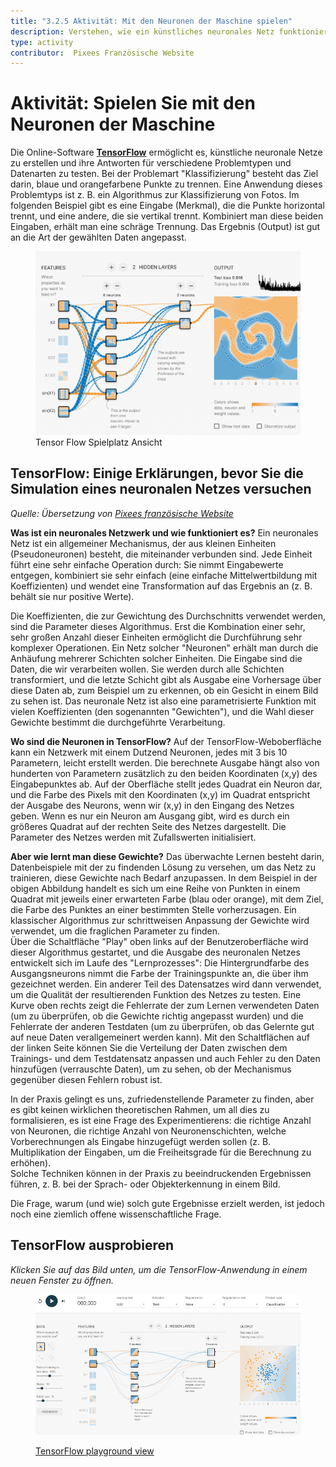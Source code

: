 ```yaml
---
title: "3.2.5 Aktivität: Mit den Neuronen der Maschine spielen"
description: Verstehen, wie ein künstliches neuronales Netz funktioniert
type: activity
contributor:  Pixees Französische Website
---
```


# Aktivität:  Spielen Sie mit den Neuronen der Maschine
Die Online-Software **[TensorFlow](https://www.tensorflow.org/overview/)** ermöglicht es, künstliche neuronale Netze zu erstellen und ihre Antworten für verschiedene Problemtypen und Datenarten zu testen. Bei der Problemart "Klassifizierung" besteht das Ziel darin, blaue und orangefarbene Punkte zu trennen. Eine Anwendung dieses Problemtyps ist z. B. ein Algorithmus zur Klassifizierung von Fotos. Im folgenden Beispiel gibt es eine Eingabe (Merkmal), die die Punkte horizontal trennt, und eine andere, die sie vertikal trennt. Kombiniert man diese beiden Eingaben, erhält man eine schräge Trennung. Das Ergebnis (Output) ist gut an die Art der gewählten Daten angepasst.

<figure>
  <img src="Images/tensor-flow.png" />
  <figcaption> Tensor Flow Spielplatz Ansicht </figcaption>
</figure>

## TensorFlow: Einige Erklärungen, bevor Sie die Simulation eines neuronalen Netzes versuchen

*Quelle: Übersetzung von [Pixees französische Website](https://pixees.fr/jouez-avec-les-neurones-de-la-machine/)*

**Was ist ein neuronales Netzwerk und wie funktioniert es?**
Ein neuronales Netz ist ein allgemeiner Mechanismus, der aus kleinen Einheiten (Pseudoneuronen) besteht, die miteinander verbunden sind. Jede Einheit führt eine sehr einfache Operation durch: Sie nimmt Eingabewerte entgegen, kombiniert sie sehr einfach (eine einfache Mittelwertbildung mit Koeffizienten) und wendet eine Transformation auf das Ergebnis an (z. B. behält sie nur positive Werte).

Die Koeffizienten, die zur Gewichtung des Durchschnitts verwendet werden, sind die Parameter dieses Algorithmus. Erst die Kombination einer sehr, sehr großen Anzahl dieser Einheiten ermöglicht die Durchführung sehr komplexer Operationen. Ein Netz solcher "Neuronen" erhält man durch die Anhäufung mehrerer Schichten solcher Einheiten. Die Eingabe sind die Daten, die wir verarbeiten wollen. Sie werden durch alle Schichten transformiert, und die letzte Schicht gibt als Ausgabe eine Vorhersage über diese Daten ab, zum Beispiel um zu erkennen, ob ein Gesicht in einem Bild zu sehen ist. Das neuronale Netz ist also eine parametrisierte Funktion mit vielen Koeffizienten (den sogenannten "Gewichten"), und die Wahl dieser Gewichte bestimmt die durchgeführte Verarbeitung.

**Wo sind die Neuronen in TensorFlow?**
Auf der TensorFlow-Weboberfläche kann ein Netzwerk mit einem Dutzend Neuronen, jedes mit 3 bis 10 Parametern, leicht erstellt werden. Die berechnete Ausgabe hängt also von hunderten von Parametern zusätzlich zu den beiden Koordinaten (x,y) des Eingabepunktes ab. Auf der Oberfläche stellt jedes Quadrat ein Neuron dar, und die Farbe des Pixels mit den Koordinaten (x,y) im Quadrat entspricht der Ausgabe des Neurons, wenn wir (x,y) in den Eingang des Netzes geben. Wenn es nur ein Neuron am Ausgang gibt, wird es durch ein größeres Quadrat auf der rechten Seite des Netzes dargestellt. Die Parameter des Netzes werden mit Zufallswerten initialisiert.

**Aber wie lernt man diese Gewichte?**
Das überwachte Lernen besteht darin, Datenbeispiele mit der zu findenden Lösung zu versehen, um das Netz zu trainieren, diese Gewichte nach Bedarf anzupassen. In dem Beispiel in der obigen Abbildung handelt es sich um eine Reihe von Punkten in einem Quadrat mit jeweils einer erwarteten Farbe (blau oder orange), mit dem Ziel, die Farbe des Punktes an einer bestimmten Stelle vorherzusagen.  Ein klassischer Algorithmus zur schrittweisen Anpassung der Gewichte wird verwendet, um die fraglichen Parameter zu finden.  
Über die Schaltfläche "Play" oben links auf der Benutzeroberfläche wird dieser Algorithmus gestartet, und die Ausgabe des neuronalen Netzes entwickelt sich im Laufe des "Lernprozesses": Die Hintergrundfarbe des Ausgangsneurons nimmt die Farbe der Trainingspunkte an, die über ihm gezeichnet werden. Ein anderer Teil des Datensatzes wird dann verwendet, um die Qualität der resultierenden Funktion des Netzes zu testen. Eine Kurve oben rechts zeigt die Fehlerrate der zum Lernen verwendeten Daten (um zu überprüfen, ob die Gewichte richtig angepasst wurden) und die Fehlerrate der anderen Testdaten (um zu überprüfen, ob das Gelernte gut auf neue Daten verallgemeinert werden kann). Mit den Schaltflächen auf der linken Seite können Sie die Verteilung der Daten zwischen dem Trainings- und dem Testdatensatz anpassen und auch Fehler zu den Daten hinzufügen (verrauschte Daten), um zu sehen, ob der Mechanismus gegenüber diesen Fehlern robust ist.

In der Praxis gelingt es uns, zufriedenstellende Parameter zu finden, aber es gibt keinen wirklichen theoretischen Rahmen, um all dies zu formalisieren, es ist eine Frage des Experimentierens: die richtige Anzahl von Neuronen, die richtige Anzahl von Neuronenschichten, welche Vorberechnungen als Eingabe hinzugefügt werden sollen (z. B. Multiplikation der Eingaben, um die Freiheitsgrade für die Berechnung zu erhöhen).  
Solche Techniken können in der Praxis zu beeindruckenden Ergebnissen führen, z. B. bei der Sprach- oder Objekterkennung in einem Bild.

Die Frage, warum (und wie) solch gute Ergebnisse erzielt werden, ist jedoch noch eine ziemlich offene wissenschaftliche Frage.

## TensorFlow ausprobieren

_Klicken Sie auf das Bild unten, um die TensorFlow-Anwendung in einem neuen Fenster zu öffnen._

<a href="https://playground.tensorflow.org/#activation=tanh&amp;batchSize=8&amp;dataset=circle&amp;regDataset=reg-plane&amp;learningRate=0.03&amp;regularizationRate=0&amp;noise=10&amp;networkShape=5,2&amp;seed=0.02708&amp;showTestData=false&amp;discretize=false&amp;percTrainData=50&amp;x=true&amp;y=true&amp;xTimesY=false&amp;xSquared=false&amp;ySquared=false&amp;cosX=false&amp;sinX=false&amp;cosY=false&amp;sinY=false&amp;collectStats=false&amp;problem=classification&amp;initZero=false&amp;hideText=false;" target="_blank"><figure>
  <img src="Images/playground-TensorFlow.png">
  <figcaption> TensorFlow playground view </figcaption>
</figure></a>
